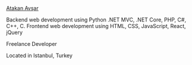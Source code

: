 

<div class="badge-base LI-profile-badge" data-locale="tr_TR" data-size="medium" data-theme="light" data-type="VERTICAL" data-vanity="atakan-avşar-357059205" data-version="v1"><a class="badge-base__link LI-simple-link" href="https://tr.linkedin.com/in/atakan-av%C5%9Far-357059205?trk=profile-badge">Atakan Avşar</a></div>
              



Backend web development using Python .NET MVC, .NET Core, PHP, C#, C++, C. Frontend web development using HTML, CSS, JavaScript, React, jQuery

Freelance Developer

Located in Istanbul, Turkey
